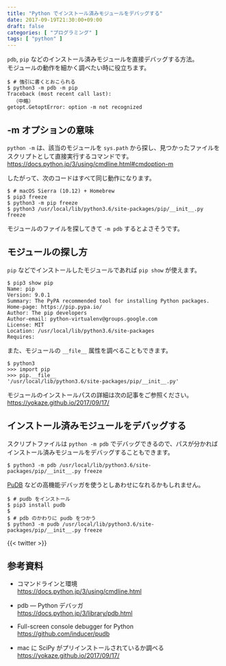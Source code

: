 ```yaml
---
title: "Python でインストール済みモジュールをデバッグする"
date: 2017-09-19T21:30:00+09:00
draft: false
categories: [ "プログラミング" ]
tags: [ "python" ]
---
```

`pdb`, `pip` などのインストール済みモジュールを直接デバッグする方法。<br />
モジュールの動作を細かく調べたい時に役立ちます。

```console
$ # 強引に書くとおこられる
$ python3 -m pdb -m pip
Traceback (most recent call last):
  （中略）
getopt.GetoptError: option -m not recognized
```

## -m オプションの意味

`python -m` は、該当のモジュールを `sys.path` から探し、見つかったファイルをスクリプトとして直接実行するコマンドです。<br />
<span style="word-break: break-all;">
https://docs.python.jp/3/using/cmdline.html#cmdoption-m
</span>

したがって、次のコードはすべて同じ動作になります。

```console
$ # macOS Sierra (10.12) + Homebrew
$ pip3 freeze
$ python3 -m pip freeze
$ python3 /usr/local/lib/python3.6/site-packages/pip/__init__.py freeze
```

モジュールのファイルを探してきて `-m pdb` するとよさそうです。

## モジュールの探し方

`pip` などでインストールしたモジュールであれば `pip show` が使えます。

```console
$ pip3 show pip
Name: pip
Version: 9.0.1
Summary: The PyPA recommended tool for installing Python packages.
Home-page: https://pip.pypa.io/
Author: The pip developers
Author-email: python-virtualenv@groups.google.com
License: MIT
Location: /usr/local/lib/python3.6/site-packages
Requires:
```

また、モジュールの `__file__` 属性を調べることもできます。

```console
$ python3
>>> import pip
>>> pip.__file__
'/usr/local/lib/python3.6/site-packages/pip/__init__.py'
```

モジュールのインストールパスの詳細は次の記事をご参照ください。<br />
https://yokaze.github.io/2017/09/17/

## インストール済みモジュールをデバッグする

スクリプトファイルは `python -m pdb` でデバッグできるので、パスが分かればインストール済みモジュールをデバッグすることもできます。

```console
$ python3 -m pdb /usr/local/lib/python3.6/site-packages/pip/__init__.py freeze
```

[PuDB](https://github.com/inducer/pudb) などの高機能デバッガを使うとしあわせになれるかもしれません。

```console
$ # pudb をインストール
$ pip3 install pudb
$
$ # pdb のかわりに pudb をつかう
$ python3 -m pudb /usr/local/lib/python3.6/site-packages/pip/__init__.py freeze
```

{{< twitter >}}

## 参考資料

- コマンドラインと環境<br />
  <span style="word-break: break-all;">
  https://docs.python.jp/3/using/cmdline.html
  </span>

- pdb &mdash; Python デバッガ<br />
  <span style="word-break: break-all;">
  https://docs.python.jp/3/library/pdb.html
  </span>

- Full-screen console debugger for Python<br />
  <span style="word-break: break-all;">
  https://github.com/inducer/pudb
  </span>

- mac に SciPy がプリインストールされているか調べる<br />
  <span style="word-break: break-all;">
  https://yokaze.github.io/2017/09/17/
  </span>
